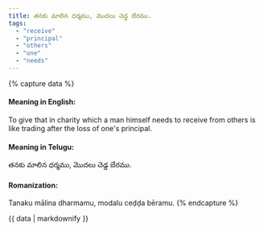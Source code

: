 ```yaml
---
title: తనకు మాలిన ధర్మము, మొదలు చెడ్డ బేరము.
tags:
  - "receive"
  - "principal"
  - "others"
  - "one"
  - "needs"
---
```


{% capture data %}
#### Meaning in English:
To give that in charity which a man himself needs to receive from others is like trading after the loss of one's principal.

#### Meaning in Telugu:
తనకు మాలిన ధర్మము, మొదలు చెడ్డ బేరము.

#### Romanization:
Tanaku mālina dharmamu, modalu ceḍḍa bēramu.
{% endcapture %}

{{ data | markdownify }}

